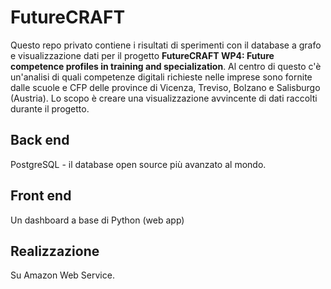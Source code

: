 # FutureCRAFT

Questo repo privato contiene i risultati di sperimenti con il database a grafo e visualizzazione dati per il progetto **FutureCRAFT WP4: Future competence profiles in training and specialization**. Al centro di questo c'è un'analisi di quali competenze digitali richieste nelle imprese sono fornite dalle scuole e CFP delle province di Vicenza, Treviso, Bolzano e Salisburgo (Austria). Lo scopo è creare una visualizzazione avvincente di dati raccolti durante il progetto.

## Back end
PostgreSQL - il database open source più avanzato al mondo.

## Front end

Un dashboard a base di Python (web app)

## Realizzazione

Su Amazon Web Service.

